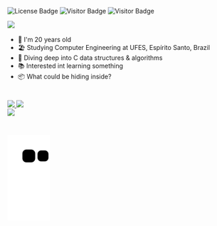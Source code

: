 ![License Badge](https://img.shields.io/badge/license-MIT-blue)
![Visitor Badge](https://visitor-badge.laobi.icu/badge?page_id=edualfo.visitor-badge)
![Visitor Badge](https://img.shields.io/badge/made%20in-brazil-green)



<div align="left">
  <img src="https://readme-typing-svg.herokuapp.com?font=Consolas&weight=400&size=28&duration=4000&pause=600&width=700&height=50&color=fff&center=false&vCenter=true&lines=Hi%2C+I'm+Eduardo+Abreu!%F0%9F%91%8B%F0%9F%91%8B;I'm+a+computer+engineering+student;Check+out+some+cool+stuff+below+%F0%9F%8D%B7%F0%9F%97%BF">
</div>

<div align="left">
  <ul>
    <li>🤠 I'm 20 years old</li>
    <li>🏖️ Studying Computer Engineering at UFES, Espírito Santo, Brazil</li>
    <li>🤿 Diving deep into C data structures & algorithms</li>
    <li>📚 Interested int learning something</li>
    <li>📦 What could be hiding inside?</li>
  </ul>
</div>

#

<div>
  <a href="https://github.com/edualfo">
  <img height="200" src="https://github-readme-stats.vercel.app/api?username=edualfo&show_icons=true&theme=apprentice&include_all_commits=true&count_private=true&hide_rank=true&border_radius=5&hide_border=true"/>
  <img height="200" src="https://github-readme-stats.vercel.app/api/top-langs/?username=edualfo&theme=apprentice&border_radius=5&hide_border=true&exclude_repo=&hide=&langs_count=10&layout=compact">
</div>

<div>
  <img height="200" src="https://streak-stats.demolab.com?user=edualfo&ring&theme=apprentice&ring=FFFFAF&fire=FFFFAF&currStreakNum=fff&currStreakLabel=fff&border_radius=5&hide_border=true">
</div>

#

![snake gif](https://github.com/edualfo/edualfo/blob/output/github-contribution-grid-snake.svg)

<!---
eduabreulfo/eduabreulfo is a ✨ special ✨ repository because its `README.md` (this file) appears on your GitHub profile.
You can click the Preview link to take a look at your changes.
--->

